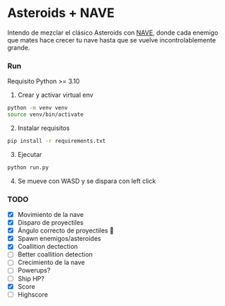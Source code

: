 # Asteroids + NAVE

Intendo de mezclar el clásico Asteroids con [NAVE](https://videogamo.com/navearcade/), donde cada enemigo que mates hace crecer tu nave hasta que se vuelve incontrolablemente grande.

### Run

Requisito Python >= 3.10

1. Crear y activar virtual env

```bash
python -m venv venv
source venv/bin/activate
```

2. Instalar requisitos

```bash
pip install -r requirements.txt
```

3. Ejecutar

```bash
python run.py
```

4. Se mueve con WASD y se dispara con left click

### TODO

- [x] Movimiento de la nave
- [x] Disparo de proyectiles
- [x] Ángulo correcto de proyectiles 🫠
- [x] Spawn enemigos/asteroides
- [x] Coallition dectection
- [ ] Better coallition detection
- [ ] Crecimiento de la nave
- [ ] Powerups?
- [ ] Ship HP?
- [x] Score
- [ ] Highscore
